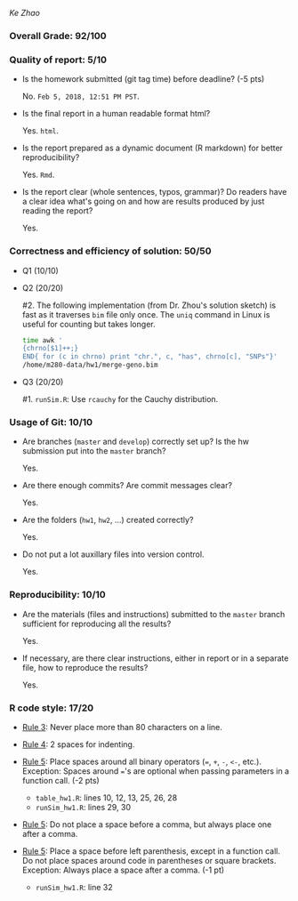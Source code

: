 *Ke Zhao*

### Overall Grade: 92/100

### Quality of report: 5/10

-   Is the homework submitted (git tag time) before deadline? (-5 pts)

    No. `Feb 5, 2018, 12:51 PM PST`.

-   Is the final report in a human readable format html?

    Yes. `html`.

-   Is the report prepared as a dynamic document (R markdown) for better reproducibility?

    Yes. `Rmd`.

-   Is the report clear (whole sentences, typos, grammar)? Do readers have a clear idea what's going on and how are results produced by just reading the report?

    Yes.

### Correctness and efficiency of solution: 50/50

-   Q1 (10/10)

-   Q2 (20/20)

    \#2. The following implementation (from Dr. Zhou's solution sketch) is fast as it traverses `bim` file only once. The `uniq` command in Linux is useful for counting but takes longer.

    ``` bash
    time awk '
    {chrno[$1]++;} 
    END{ for (c in chrno) print "chr.", c, "has", chrno[c], "SNPs"}'                                   
    /home/m280-data/hw1/merge-geno.bim
    ```

-   Q3 (20/20)

    \#1. `runSim.R`: Use `rcauchy` for the Cauchy distribution.

### Usage of Git: 10/10

-   Are branches (`master` and `develop`) correctly set up? Is the hw submission put into the `master` branch?

    Yes.

-   Are there enough commits? Are commit messages clear?

    Yes.

-   Are the folders (`hw1`, `hw2`, ...) created correctly?

    Yes.

-   Do not put a lot auxillary files into version control.

    Yes.

### Reproducibility: 10/10

-   Are the materials (files and instructions) submitted to the `master` branch sufficient for reproducing all the results? 

    Yes.

-   If necessary, are there clear instructions, either in report or in a separate file, how to reproduce the results?

    Yes.

### R code style: 17/20

-   [Rule 3](https://google.github.io/styleguide/Rguide.xml#linelength): Never place more than 80 characters on a line.

-   [Rule 4](https://google.github.io/styleguide/Rguide.xml#indentation): 2 spaces for indenting.

-   [Rule 5](https://google.github.io/styleguide/Rguide.xml#spacing): Place spaces around all binary operators (`=`, `+`, `-`, `<-`, etc.). Exception: Spaces around `=`'s are optional when passing parameters in a function call. (-2 pts)

    -   `table_hw1.R`: lines 10, 12, 13, 25, 26, 28
    -   `runSim_hw1.R`: lines 29, 30

-   [Rule 5](https://google.github.io/styleguide/Rguide.xml#spacing): Do not place a space before a comma, but always place one after a comma.

-   [Rule 5](https://google.github.io/styleguide/Rguide.xml#spacing): Place a space before left parenthesis, except in a function call. Do not place spaces around code in parentheses or square brackets. Exception: Always place a space after a comma. (-1 pt)

    -   `runSim_hw1.R`: line 32
